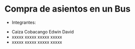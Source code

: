 # Compra de asientos en un Bus
- Integrantes:
* Caiza Cobacango Edwin David
* xxxxx xxxxx xxxxx xxxxx
* xxxxx xxxxx xxxxx xxxxx
